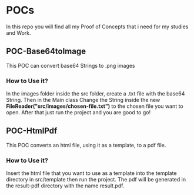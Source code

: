 # POCs

In this repo you will find all my Proof of Concepts that i need for my studies and Work.

## POC-Base64toImage
This POC can convert base64 Strings to .png images<br>
### How to Use it?
In the images folder inside the src folder, create a .txt file with the base64 String. Then in the Main class Change the String inside the new <strong>FileReader("src/images/chosen-file.txt")</strong> to the chosen file you want to open. After that just run the project and you are good to go!

## POC-HtmlPdf
This POC converts an html file, using it as a template, to a pdf file.<br>
### How to Use it?
Insert the html file that you want to use as a template into the template directory in src/template then run the project. The pdf will be generated in the result-pdf directory with the name result.pdf.
